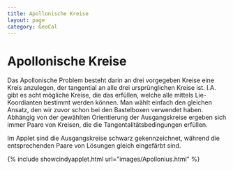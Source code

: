 ```yaml
---
title: Apollonische Kreise
layout: page
category: GeoCal
---
```


# Apollonische Kreise
Das Apollonische Problem besteht darin an drei vorgegeben Kreise eine Kreis anzulegen, der tangential an alle drei ursprünglichen Kreise ist. I.A. gibt es acht mögliche Kreise, die das erfüllen, welche alle mittels Lie-Koordianten bestimmt werden können. Man wählt einfach den gleichen Ansatz, den wir zuvor schon bei den Bastelboxen verwendet haben. Abhängig von der gewählten Orientierung der Ausgangskreise ergeben sich immer Paare von Kreisen, die die Tangentalitätsbedingungen erfüllen.

Im Applet sind die Ausgangskreise schwarz gekennzeichnet, während die entsprechenden Paare von Lösungen gleich eingefärbt sind.



{% include showcindyapplet.html url="images/Apollonius.html" %}

